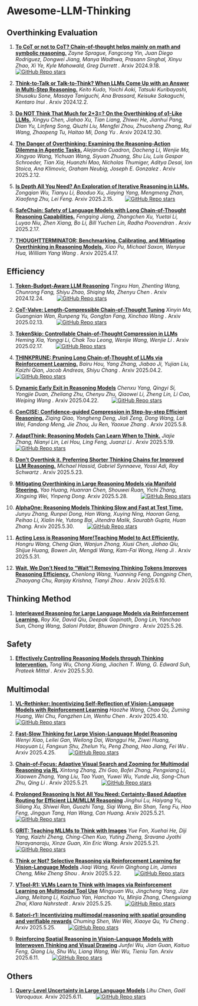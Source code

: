 # Awesome-LLM-Thinking

## Overthinking Evaluation


1. [**To CoT or not to CoT? Chain-of-thought helps mainly on math and symbolic reasoning.**](https://arxiv.org/abs/2409.12183) *Zayne Sprague, Fangcong Yin, Juan Diego Rodriguez, Dongwei Jiang, Manya Wadhwa, Prasann Singhal, Xinyu Zhao, Xi Ye, Kyle Mahowald, Greg Durrett
.* Arxiv 2024.9.18.&nbsp;&nbsp;&nbsp;&nbsp;&nbsp;&nbsp;&nbsp; [![GitHub Repo stars](https://img.shields.io/github/stars/Zayne-sprague/To-CoT-or-not-to-CoT)](https://github.com/Zayne-sprague/To-CoT-or-not-to-CoT)

2. [**Think-to-Talk or Talk-to-Think? When LLMs Come Up with an Answer in Multi-Step Reasoning.**](https://arxiv.org/abs/2412.01113) *Keito Kudo, Yoichi Aoki, Tatsuki Kuribayashi, Shusaku Sone, Masaya Taniguchi, Ana Brassard, Keisuke Sakaguchi, Kentaro Inui
.* Arxiv 2024.12.2.

3. [**Do NOT Think That Much for 2+3=? On the Overthinking of o1-Like LLMs.**](https://arxiv.org/abs/2412.21187) *Xingyu Chen, Jiahao Xu, Tian Liang, Zhiwei He, Jianhui Pang, Dian Yu, Linfeng Song, Qiuzhi Liu, Mengfei Zhou, Zhuosheng Zhang, Rui Wang, Zhaopeng Tu, Haitao Mi, Dong Yu
.* Arxiv 2024.12.30.

4. [**The Danger of Overthinking: Examining the Reasoning-Action Dilemma in Agentic Tasks.**](https://arxiv.org/abs/2502.08235) *Alejandro Cuadron, Dacheng Li, Wenjie Ma, Xingyao Wang, Yichuan Wang, Siyuan Zhuang, Shu Liu, Luis Gaspar Schroeder, Tian Xia, Huanzhi Mao, Nicholas Thumiger, Aditya Desai, Ion Stoica, Ana Klimovic, Graham Neubig, Joseph E. Gonzalez
.* Arxiv 2025.2.12.

5. [**Is Depth All You Need? An Exploration of Iterative Reasoning in LLMs.**](https://arxiv.org/abs/2502.10858) *Zongqian Wu, Tianyu Li, Baoduo Xu, Jiaying Yang, Mengmeng Zhan, Xiaofeng Zhu, Lei Feng.* Arxiv 2025.2.15.&nbsp;&nbsp;&nbsp;&nbsp;&nbsp;&nbsp;&nbsp; [![GitHub Repo stars](https://img.shields.io/github/stars/zongqianwu/breadth)](https://github.com/zongqianwu/breadth)

6. [**SafeChain: Safety of Language Models with Long Chain-of-Thought Reasoning Capabilities.**](https://arxiv.org/abs/2502.12025) *Fengqing Jiang, Zhangchen Xu, Yuetai Li, Luyao Niu, Zhen Xiang, Bo Li, Bill Yuchen Lin, Radha Poovendran
.* Arxiv 2025.2.17.

7. [**THOUGHTTERMINATOR: Benchmarking, Calibrating, and Mitigating Overthinking in Reasoning Models.**](https://arxiv.org/abs/2504.13367) *Xiao Pu, Michael Saxon, Wenyue Hua, William Yang Wang
.* Arxiv 2025.4.17.




## Efficiency


1. [**Token-Budget-Aware LLM Reasoning**](https://arxiv.org/abs/2412.18547) *Tingxu Han, Zhenting Wang, Chunrong Fang, Shiyu Zhao, Shiqing Ma, Zhenyu Chen
.* Arxiv 2024.12.24. &nbsp;&nbsp;&nbsp;&nbsp;&nbsp;&nbsp;&nbsp; [![GitHub Repo stars](https://img.shields.io/github/stars/GeniusHTX/TALE)](https://github.com/GeniusHTX/TALE)

2. [**CoT-Valve: Length-Compressible Chain-of-Thought Tuning**](https://arxiv.org/abs/2502.09601) *Xinyin Ma, Guangnian Wan, Runpeng Yu, Gongfan Fang, Xinchao Wang
.* Arxiv 2025.02.13. &nbsp;&nbsp;&nbsp;&nbsp;&nbsp;&nbsp;&nbsp; [![GitHub Repo stars](https://img.shields.io/github/stars/horseee/CoT-Valve)](https://github.com/horseee/CoT-Valve)

3. [**TokenSkip: Controllable Chain-of-Thought Compression in LLMs**](https://arxiv.org/abs/2502.12067) *Heming Xia, Yongqi Li, Chak Tou Leong, Wenjie Wang, Wenjie Li
.* Arxiv 2025.02.17. &nbsp;&nbsp;&nbsp;&nbsp;&nbsp;&nbsp;&nbsp; [![GitHub Repo stars](https://img.shields.io/github/stars/hemingkx/TokenSkip)](https://github.com/hemingkx/TokenSkip)


4. [**THINKPRUNE: Pruning Long Chain-of-Thought of LLMs via Reinforcement Learning.**](https://arxiv.org/abs/2504.01296) *Bairu Hou, Yang Zhang, Jiabao Ji, Yujian Liu, Kaizhi Qian, Jacob Andreas, Shiyu Chang
.* Arxiv 2025.04.2. &nbsp;&nbsp;&nbsp;&nbsp;&nbsp;&nbsp;&nbsp; [![GitHub Repo stars](https://img.shields.io/github/stars/UCSB-NLP-Chang/ThinkPrune)](https://github.com/UCSB-NLP-Chang/ThinkPrune)

5. [**Dynamic Early Exit in Reasoning Models**](https://arxiv.org/abs/2504.15895) *Chenxu Yang, Qingyi Si, Yongjie Duan, Zheliang Zhu, Chenyu Zhu, Qiaowei Li, Zheng Lin, Li Cao, Weiping Wang
.* Arxiv 2025.04.22. &nbsp;&nbsp;&nbsp;&nbsp;&nbsp;&nbsp;&nbsp; [![GitHub Repo stars](https://img.shields.io/github/stars/iie-ycx/DEER)](https://github.com/iie-ycx/DEER)

6. [**ConCISE: Confidence-guided Compression in Step-by-step Efficient Reasoning.**](https://arxiv.org/abs/2505.04881) *Ziqing Qiao, Yongheng Deng, Jiali Zeng, Dong Wang, Lai Wei, Fandong Meng, Jie Zhou, Ju Ren, Yaoxue Zhang
.* Arxiv 2025.5.8.

7. [**AdaptThink: Reasoning Models Can Learn When to Think.**](https://arxiv.org/abs/2505.13417) *Jiajie Zhang, Nianyi Lin, Lei Hou, Ling Feng, Juanzi Li
.* Arxiv 2025.5.19.&nbsp;&nbsp;&nbsp;&nbsp;&nbsp;&nbsp;&nbsp; [![GitHub Repo stars](https://img.shields.io/github/stars/THU-KEG/AdaptThink)](https://github.com/THU-KEG/AdaptThink)


8. [**Don’t Overthink it. Preferring Shorter Thinking Chains for Improved LLM Reasoning.**](https://arxiv.org/abs/2505.17813) *Michael Hassid, Gabriel Synnaeve, Yossi Adi, Roy Schwartz
.* Arxiv 2025.5.23.

9. [**Mitigating Overthinking in Large Reasoning Models via Manifold Steering.**](https://arxiv.org/abs/2505.22411) *Yao Huang, Huanran Chen, Shouwei Ruan, Yichi Zhang, Xingxing Wei, Yinpeng Dong.* Arxiv 2025.5.28. &nbsp;&nbsp;&nbsp;&nbsp;&nbsp;&nbsp;&nbsp; [![GitHub Repo stars](https://img.shields.io/github/stars/Aries-iai/Manifold_Steering)](https://github.com/Aries-iai/Manifold_Steering)

10. [**AlphaOne: Reasoning Models Thinking Slow and Fast at Test Time.**](https://arxiv.org/abs/2505.24863) *Junyu Zhang, Runpei Dong, Han Wang, Xuying Ning, Haoran Geng, Peihao Li, Xialin He, Yutong Bai, Jitendra Malik, Saurabh Gupta, Huan Zhang.* Arxiv 2025.5.30. &nbsp;&nbsp;&nbsp;&nbsp;&nbsp;&nbsp;&nbsp; [![GitHub Repo stars](https://img.shields.io/github/stars/ASTRAL-Group/AlphaOne)](https://github.com/ASTRAL-Group/AlphaOne)
   

11. [**Acting Less is Reasoning More!Teaching Model to Act Efficiently.**](https://arxiv.org/abs/2504.14870) *Hongru Wang, Cheng Qian, Wanjun Zhong, Xiusi Chen, Jiahao Qiu, Shijue Huang, Bowen Jin, Mengdi Wang, Kam-Fai Wong, Heng Ji
.* Arxiv 2025.5.31.

12. [**Wait, We Don’t Need to “Wait”! Removing Thinking Tokens Improves Reasoning Efficiency.**](https://arxiv.org/abs/2504.14870) *Chenlong Wang, Yuanning Feng, Dongping Chen, Zhaoyang Chu, Ranjay Krishna, Tianyi Zhou
.* Arxiv 2025.6.10.






## Thinking Method

1. [**Interleaved Reasoning for Large Language Models via Reinforcement Learning.**](https://arxiv.org/abs/2505.19640) *Roy Xie, David Qiu, Deepak Gopinath, Dong Lin, Yanchao Sun, Chong Wang, Saloni Potdar, Bhuwan Dhingra
.* Arxiv 2025.5.26.

   







## Safety
1. [**Effectively Controlling Reasoning Models through Thinking Intervention.**](https://arxiv.org/abs/2503.24370) *Tong Wu, Chong Xiang, Jiachen T. Wang, G. Edward Suh, Prateek Mittal
.* Arxiv 2025.5.30.


## Multimodal

1. [**VL-Rethinker: Incentivizing Self-Reflection of Vision-Language Models with Reinforcement Learning**](https://arxiv.org/abs/2504.08837) *Haozhe Wang, Chao Qu, Zuming Huang, Wei Chu, Fangzhen Lin, Wenhu Chen
.* Arxiv 2025.4.10. &nbsp;&nbsp;&nbsp;&nbsp;&nbsp;&nbsp;&nbsp; [![GitHub Repo stars](https://img.shields.io/github/stars/TIGER-AI-Lab/VL-Rethinker)](https://github.com/TIGER-AI-Lab/VL-Rethinker/)

2. [**Fast-Slow Thinking for Large Vision-Language Model Reasoning**](https://arxiv.org/abs/2504.18458) *Wenyi Xiao, Leilei Gan, Weilong Dai, Wanggui He, Ziwei Huang, Haoyuan Li, Fangxun Shu, Zhelun Yu, Peng Zhang, Hao Jiang, Fei Wu
.* Arxiv 2025.4.25. &nbsp;&nbsp;&nbsp;&nbsp;&nbsp;&nbsp;&nbsp; [![GitHub Repo stars](https://img.shields.io/github/stars/Mr-Loevan/FAST)](https://github.com/Mr-Loevan/FAST)


3. [**Chain-of-Focus: Adaptive Visual Search and Zooming for Multimodal Reasoning via RL**](https://arxiv.org/abs/2505.15436) *Xintong Zhang, Zhi Gao, Bofei Zhang, Pengxiang Li, Xiaowen Zhang, Yang Liu, Tao Yuan, Yuwei Wu, Yunde Jia, Song-Chun Zhu, Qing Li
.* Arxiv 2025.5.21. &nbsp;&nbsp;&nbsp;&nbsp;&nbsp;&nbsp;&nbsp; [![GitHub Repo stars](https://img.shields.io/github/stars/xtong-zhang/Chain-of-Focus)](https://github.com/xtong-zhang/Chain-of-Focus)


4. [**Prolonged Reasoning Is Not All You Need: Certainty-Based Adaptive Routing for Efficient LLM/MLLM Reasoning**](https://arxiv.org/abs/2505.15154) *Jinghui Lu, Haiyang Yu, Siliang Xu, Shiwei Ran, Guozhi Tang, Siqi Wang, Bin Shan, Teng Fu, Hao Feng, Jingqun Tang, Han Wang, Can Huang.* Arxiv 2025.5.21. &nbsp;&nbsp;&nbsp;&nbsp;&nbsp;&nbsp;&nbsp; [![GitHub Repo stars](https://img.shields.io/github/stars/xtong-zhang/Chain-of-Focus)](https://github.com/xtong-zhang/Chain-of-Focus)

5. [**GRIT: Teaching MLLMs to Think with Images**](https://arxiv.org/abs/2505.15879) *Yue Fan, Xuehai He, Diji Yang, Kaizhi Zheng, Ching-Chen Kuo, Yuting Zheng, Sravana Jyothi Narayanaraju, Xinze Guan, Xin Eric Wang.* Arxiv 2025.5.21. &nbsp;&nbsp;&nbsp;&nbsp;&nbsp;&nbsp;&nbsp; [![GitHub Repo stars](https://img.shields.io/github/stars/eric-ai-lab/GRIT)](https://github.com/eric-ai-lab/GRIT)

6. [**Think or Not? Selective Reasoning via Reinforcement Learning for Vision-Language Models**](https://arxiv.org/abs/2505.16854) *Jiaqi Wang, Kevin Qinghong Lin, James Cheng, Mike Zheng Shou
.* Arxiv 2025.5.22. &nbsp;&nbsp;&nbsp;&nbsp;&nbsp;&nbsp;&nbsp; [![GitHub Repo stars](https://img.shields.io/github/stars/kokolerk/TON)](https://github.com/kokolerk/TON)


7. [**VTool-R1: VLMs Learn to Think with Images via Reinforcement Learning on Multimodal Tool Use**](https://arxiv.org/abs/2505.19255) *Mingyuan Wu, Jingcheng Yang, Jize Jiang, Meitang Li, Kaizhuo Yan, Hanchao Yu, Minjia Zhang, Chengxiang Zhai, Klara Nahrstedt
.* Arxiv 2025.5.25. &nbsp;&nbsp;&nbsp;&nbsp;&nbsp;&nbsp;&nbsp; [![GitHub Repo stars](https://img.shields.io/github/stars/kokolerk/TON)](https://github.com/kokolerk/TON)


8. [**Satori-r1: Incentivizing multimodal reasoning with spatial grounding and verifiable rewards**](https://arxiv.org/abs/2505.19094) *Chuming Shen, Wei Wei, Xiaoye Qu, Yu Cheng
.* Arxiv 2025.5.25. &nbsp;&nbsp;&nbsp;&nbsp;&nbsp;&nbsp;&nbsp; [![GitHub Repo stars](https://img.shields.io/github/stars/justairr/SATORI-R1)](https://github.com/justairr/SATORI-R1)

9. [**Reinforcing Spatial Reasoning in Vision-Language Models with Interwoven Thinking and Visual Drawing**](https://arxiv.org/abs/2506.09965) *Junfei Wu, Jian Guan, Kaituo Feng, Qiang Liu, Shu Wu, Liang Wang, Wei Wu, Tieniu Tan.* Arxiv 2025.6.11. &nbsp;&nbsp;&nbsp;&nbsp;&nbsp;&nbsp;&nbsp; [![GitHub Repo stars](https://img.shields.io/github/stars/AntResearchNLP/ViLaSR)](https://github.com/AntResearchNLP/ViLaSR)

## Others
1. [**Query-Level Uncertainty in Large Language Models**](https://arxiv.org/abs/2506.09669) *Lihu Chen, Gaël Varoquaux.* Arxiv 2025.6.11. &nbsp;&nbsp;&nbsp;&nbsp;&nbsp;&nbsp;&nbsp; [![GitHub Repo stars](https://img.shields.io/github/stars/tigerchen52/query_level_uncertainty)](https://github.com/tigerchen52/query_level_uncertainty)


